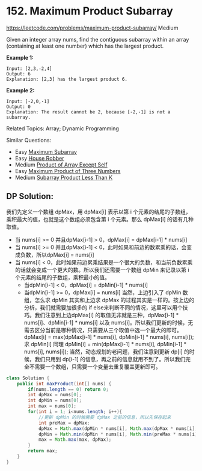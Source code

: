 # 152. Maximum Product Subarray
<https://leetcode.com/problems/maximum-product-subarray/>
Medium

Given an integer array nums, find the contiguous subarray within an array (containing at least one number) which has the largest product.

**Example 1:**

    Input: [2,3,-2,4]
    Output: 6
    Explanation: [2,3] has the largest product 6.

**Example 2:**

    Input: [-2,0,-1]
    Output: 0
    Explanation: The result cannot be 2, because [-2,-1] is not a subarray.

Related Topics: Array; Dynamic Programming

Similar Questions: 
* Easy [Maximum Subarray](https://leetcode.com/problems/maximum-subarray/)
* Easy [House Robber](https://leetcode.com/problems/house-robber/)
* Medium [Product of Array Except Self](https://leetcode.com/problems/product-of-array-except-self/)
* Easy [Maximum Product of Three Numbers](https://leetcode.com/problems/maximum-product-of-three-numbers/)
* Medium [Subarray Product Less Than K](https://leetcode.com/problems/subarray-product-less-than-k/)


## DP Solution: 
我们先定义一个数组 dpMax，用 dpMax[i] 表示以第 i 个元素的结尾的子数组，乘积最大的值，也就是这个数组必须包含第 i 个元素。那么 dpMax[i] 的话有几种取值。

* 当 nums[i] >= 0 并且dpMax[i-1] > 0，dpMax[i] = dpMax[i-1] * nums[i]
* 当 nums[i] >= 0 并且dpMax[i-1] < 0，此时如果和前边的数累乘的话，会变成负数，所以dpMax[i] = nums[i]
* 当 nums[i] < 0，此时如果前边累乘结果是一个很大的负数，和当前负数累乘的话就会变成一个更大的数。所以我们还需要一个数组 dpMin 来记录以第 i 个元素的结尾的子数组，乘积最小的值。
  - 当dpMin[i-1] < 0，dpMax[i] = dpMin[i-1] * nums[i]
  - 当dpMin[i-1] >= 0，dpMax[i] = nums[i]
当然，上边引入了 dpMin 数组，怎么求 dpMin 其实和上边求 dpMax 的过程其实是一样的。按上边的分析，我们就需要加很多的 if else来判断不同的情况，这里可以用个技巧。我们注意到上边dpMax[i] 的取值无非就是三种，dpMax[i-1] * nums[i]、dpMin[i-1] * nums[i] 以及 nums[i]。所以我们更新的时候，无需去区分当前是哪种情况，只需要从三个取值中选一个最大的即可。
    dpMax[i] = max(dpMax[i-1] * nums[i], dpMin[i-1] * nums[i], nums[i]);
求 dpMin[i] 同理
    dpMin[i] = min(dpMax[i-1] * nums[i], dpMin[i-1] * nums[i], nums[i]);
当然，动态规划的老问题，我们注意到更新 dp[i] 的时候，我们只用到 dp[i-1] 的信息，再之前的信息就用不到了。所以我们完全不需要一个数组，只需要一个变量去重复覆盖更新即可。

```java
class Solution {
    public int maxProduct(int[] nums) {
        if(nums.length == 0) return 0;
        int dpMax = nums[0];
        int dpMin = nums[0];
        int max = nums[0];
        for(int i = 1; i<nums.length; i++){
            //更新 dpMin 的时候需要 dpMax 之前的信息，所以先保存起来
            int preMax = dpMax;
            dpMax = Math.max(dpMin * nums[i], Math.max(dpMax * nums[i], nums[i]));
            dpMin = Math.min(dpMin * nums[i], Math.min(preMax * nums[i], nums[i]));
            max = Math.max(max, dpMax);
        }
        return max;
    }
}
```